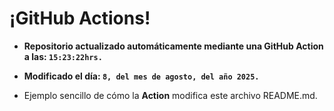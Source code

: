 # ¡GitHub Actions!
* **Repositorio actualizado automáticamente mediante una GitHub Action a las: `15:23:22hrs.`**
* **Modificado el día: `8, del mes de agosto, del año 2025.`**

* Ejemplo sencillo de cómo la **Action** modifica este archivo README.md.
